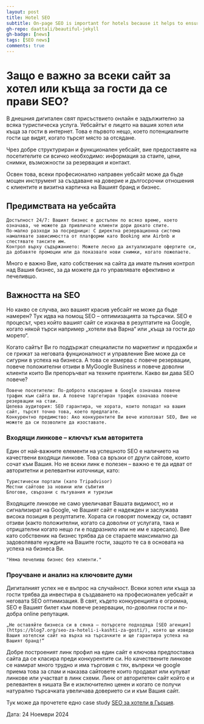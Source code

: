 ```yaml
---
layout: post
title: Hotel SEO
subtitle: On-page SEO is important for hotels because it helps to ensure that their website is easily found and understood by search engines, which can increase visibility and drive more traffic to the website. 
gh-repo: daattali/beautiful-jekyll
gh-badge: [news]
tags: [SEO news]
comments: true
---
```



# Защо е важно за всеки сайт за хотел или къща за гости да се прави SEO?

В днешния дигитален свят присъствието онлайн е задължително за всяка туристическа услуга. Уебсайтът е лицето на вашия хотел или къща за гости в интернет. Това е първото нещо, което потенциалните гости ще видят, когато търсят място за отсядане.

Чрез добре структуриран и функционален уебсайт, вие предоставяте на посетителите си всичко необходимо: информация за стаите, цени, снимки, възможности за резервация и контакт.

Освен това, всеки професионално направен уебсайт може да бъде мощен инструмент за създаване на доверие и дългосрочни отношения с клиентите и визитна картичка на Вашият бранд и бизнес.

## Предимствата на уебсайта

    Достъпност 24/7: Вашият бизнес е достъпен по всяко време, което означава, че можете да привличате клиенти дори докато спите.
    По-малко разходи за посредници: С директна резервационна система намалявате зависимостта от платформи като Booking или Airbnb и спестявате таксите им.
    Контрол върху съдържанието: Можете лесно да актуализирате офертите си, да добавяте промоции или да показвате нови снимки, когато пожелаете.

Много е важно Вие, като собственик на сайта да имате пълния контрол над Вашия бизнес, за да можете да го управлявате ефективно и печелившо.

## Важността на SEO

Но какво се случва, ако вашият красив уебсайт не може да бъде намерен? Тук идва на помощ SEO – оптимизацията за търсачки. SEO е процесът, чрез който вашият сайт се изкачва в резултатите на Google, когато някой търси например „хотели във Варна“ или „къща за гости до морето“.

Когато сайтът Ви го поддържат специалисти по маркетинг и продажби и се грижат за неговата фунционалност и управление Вие може да се сигурни в успеха на бизнеса. А това се измерва с повече резервации, повече положителни отзиви в MyGoogle Business и повече доволни клиенти които Ви препоръчват на техните приятели.
Какво ви дава SEO повече?

    Повече посетители: По-доброто класиране в Google означава повече трафик към сайта ви. А повече таргетиран трафик означава повече резервации на стаи.
    Целева аудитория: SEO гарантира, че хората, които попадат на вашия сайт, търсят точно това, което предлагате.
    Конкурентно предимство: Ако конкурентите Ви вече използват SEO, Вие не можете да си позволите да изоставате.

### Входящи линкове – ключът към авторитета

Един от най-важните елементи на успешното SEO е наличието на качествени входящи линкове. Това са връзки от други сайтове, които сочат към Вашия. Но не всеки линк е полезен – важно е те да идват от авторитетни и релевантни източници, като:

    Туристически портали (като Tripadvisor)
    Местни сайтове за новини или събития
    Блогове, свързани с пътувания и туризъм

Входящите линкове не само увеличават Вашата видимост, но и сигнализират на Google, че Вашият сайт е надежден и заслужава висока позиция в резултатите. Хората си говорят помежду си, оставят отзиви (както положителни, когато са доволни от услугата, така и отрицателни когато нещо ги е подразнило или не им е харесало). Вие като собственик на бизнес трябва да се стараете максимално да задоволявате нуждите на Вашите гости, защото те са в основата на успеха на бизнеса Ви.

    "Няма печеливш бизнес без клиенти."

### Проучване и анализ на ключовите думи

Дигиталният успех не е въпрос на случайност. Всеки хотел или къща за гости трябва да инвестира в създаването на професионален уебсайт и неговата SEO оптимизация. В свят, където конкуренцията е огромна, SEO е Вашият билет към повече резервации, по-доволни гости и по-добра online репутация.

    „Не оставяйте бизнеса си в сянка – потърсете подходяща [SEO агенция](https://blog7.org/seo-za-hoteli-i-kashti-za-gosti/), която ще изведе Вашия хотелски сайт на върха на търсачките и ще гарантира успеха на Вашият бранд!“

Добре построеният линк профил на един сайт е ключова предпоставка сайта да се класира преди конкурентите си. Но качествените линкове се намират много трудно и има търговия с тях, въпреки че google приема това за спам и наказва сайтовете които продават или купуват линкове или участват в линк схеми. Линк от авторитетен сайт който е и релевантен в нишата Ви е изключително ценен и когато се получи натурално търсачката увеличава доверието си и към Вашия сайт.

Тук може да прочетете едно case study [SEO за хотели в Гърция](https://www.problogger.gr/seo-gia-xenodochia/).

Дата: 24 Ноември 2024
